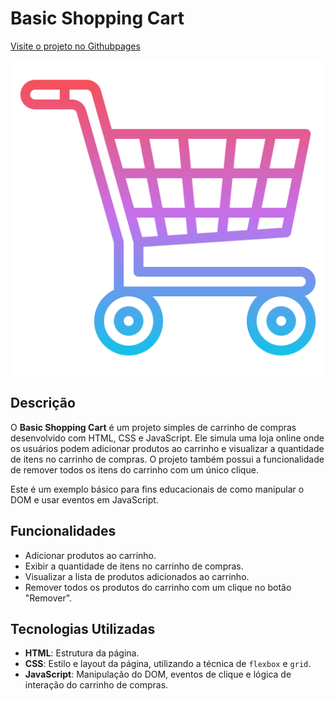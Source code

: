 # Basic Shopping Cart
[Visite o projeto no Githubpages](https://romeoliveirasantos.github.io/basic_shopping_cart/)

![Basic Shopping Cart](assets/3225209.png)

## Descrição

O **Basic Shopping Cart** é um projeto simples de carrinho de compras desenvolvido com HTML, CSS e JavaScript. Ele simula uma loja online onde os usuários podem adicionar produtos ao carrinho e visualizar a quantidade de itens no carrinho de compras. O projeto também possui a funcionalidade de remover todos os itens do carrinho com um único clique.

Este é um exemplo básico para fins educacionais de como manipular o DOM e usar eventos em JavaScript.

## Funcionalidades

- Adicionar produtos ao carrinho.
- Exibir a quantidade de itens no carrinho de compras.
- Visualizar a lista de produtos adicionados ao carrinho.
- Remover todos os produtos do carrinho com um clique no botão "Remover".

## Tecnologias Utilizadas

- **HTML**: Estrutura da página.
- **CSS**: Estilo e layout da página, utilizando a técnica de `flexbox` e `grid`.
- **JavaScript**: Manipulação do DOM, eventos de clique e lógica de interação do carrinho de compras.